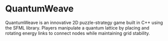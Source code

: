 # QuantumWeave
QuantumWeave is an innovative 2D puzzle-strategy game built in C++ using the SFML library. Players manipulate a quantum lattice by placing and rotating energy links to connect nodes while maintaining grid stability.
